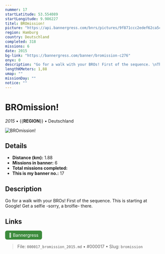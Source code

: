 ```yaml
---
nummer: 17
startLatitude: 53.554089
startLongitude: 9.986227
titel: BROmission!
picture: "https://api.bannergress.com/bnrs/pictures/9f871ccc2edef62ca5cb2ecb7953b377"
region: Hamburg
country: Deutschland
completed: 318
missions: 6
date: 2015
bg-link: "https://bannergress.com/banner/bromission-c276"
onyx: 0
description: "Go for a walk with your BROs! First of the sequence. \nThis is starting at Google! Get a selfie -sorry, a brolfie- there."
lengthKMeters: 1,88
umap: ""
missionDay: ""
notice: ""
---
```

# BROmission!

*2015* • {{__REGION__}} • Deutschland

![BROmission!](https://api.bannergress.com/bnrs/pictures/9f871ccc2edef62ca5cb2ecb7953b377)



## Details
- **Distance (km):** 1.88
- **Missions in banner:** 6
- **Total missions completed:** 
- **This is my banner no.:** 17



## Description
Go for a walk with your BROs! First of the sequence. 
This is starting at Google! Get a selfie -sorry, a brolfie- there.



## Links
<a href="https://bannergress.com/banner/bromission-c276" target="_blank" style="display:inline-block;margin-right:8px;padding:6px 12px;background:#3c8b3c;color:#fff;text-decoration:none;border-radius:6px;">🔗 Bannergress</a>



> File: `000017_bromission_2015.md` • #000017 • Slug: `bromission`
